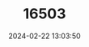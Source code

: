 ---
title: "16503"
category: "Pelochelys bibroni"
draft: false
date: 2024-02-22 13:03:50
languages:
  English: ["Striped New Guinea Softshell Turtle", "Southern New Guinea Giant Softshell Turtle"]
---